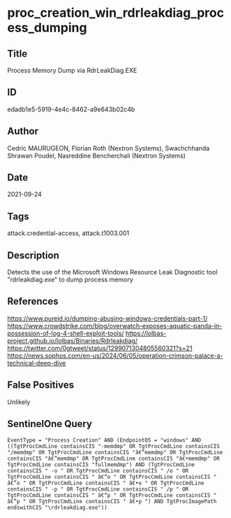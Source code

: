 # proc_creation_win_rdrleakdiag_process_dumping

## Title
Process Memory Dump via RdrLeakDiag.EXE

## ID
edadb1e5-5919-4e4c-8462-a9e643b02c4b

## Author
Cedric MAURUGEON, Florian Roth (Nextron Systems), Swachchhanda Shrawan Poudel, Nasreddine Bencherchali (Nextron Systems)

## Date
2021-09-24

## Tags
attack.credential-access, attack.t1003.001

## Description
Detects the use of the Microsoft Windows Resource Leak Diagnostic tool "rdrleakdiag.exe" to dump process memory

## References
https://www.pureid.io/dumping-abusing-windows-credentials-part-1/
https://www.crowdstrike.com/blog/overwatch-exposes-aquatic-panda-in-possession-of-log-4-shell-exploit-tools/
https://lolbas-project.github.io/lolbas/Binaries/Rdrleakdiag/
https://twitter.com/0gtweet/status/1299071304805560321?s=21
https://news.sophos.com/en-us/2024/06/05/operation-crimson-palace-a-technical-deep-dive

## False Positives
Unlikely

## SentinelOne Query
```
EventType = "Process Creation" AND (EndpointOS = "windows" AND ((TgtProcCmdLine containsCIS "-memdmp" OR TgtProcCmdLine containsCIS "/memdmp" OR TgtProcCmdLine containsCIS "â€“memdmp" OR TgtProcCmdLine containsCIS "â€”memdmp" OR TgtProcCmdLine containsCIS "â€•memdmp" OR TgtProcCmdLine containsCIS "fullmemdmp") AND (TgtProcCmdLine containsCIS " -o " OR TgtProcCmdLine containsCIS " /o " OR TgtProcCmdLine containsCIS " â€“o " OR TgtProcCmdLine containsCIS " â€”o " OR TgtProcCmdLine containsCIS " â€•o " OR TgtProcCmdLine containsCIS " -p " OR TgtProcCmdLine containsCIS " /p " OR TgtProcCmdLine containsCIS " â€“p " OR TgtProcCmdLine containsCIS " â€”p " OR TgtProcCmdLine containsCIS " â€•p ") AND TgtProcImagePath endswithCIS "\rdrleakdiag.exe"))

```